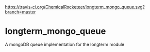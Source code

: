 https://travis-ci.org/ChemicalRocketeer/longterm_mongo_queue.svg?branch=master

# longterm_mongo_queue
A mongoDB queue implementation for the longterm module
